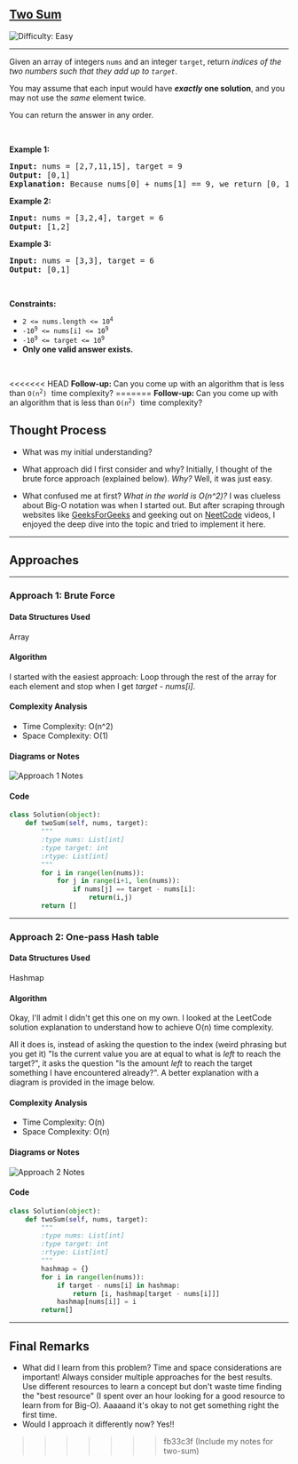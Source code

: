 <h2><a href="https://leetcode.com/problems/two-sum">Two Sum</a></h2> <img src='https://img.shields.io/badge/Difficulty-Easy-brightgreen' alt='Difficulty: Easy' /><hr><p>Given an array of integers <code>nums</code>&nbsp;and an integer <code>target</code>, return <em>indices of the two numbers such that they add up to <code>target</code></em>.</p>

<p>You may assume that each input would have <strong><em>exactly</em> one solution</strong>, and you may not use the <em>same</em> element twice.</p>

<p>You can return the answer in any order.</p>

<p>&nbsp;</p>
<p><strong class="example">Example 1:</strong></p>

<pre>
<strong>Input:</strong> nums = [2,7,11,15], target = 9
<strong>Output:</strong> [0,1]
<strong>Explanation:</strong> Because nums[0] + nums[1] == 9, we return [0, 1].
</pre>

<p><strong class="example">Example 2:</strong></p>

<pre>
<strong>Input:</strong> nums = [3,2,4], target = 6
<strong>Output:</strong> [1,2]
</pre>

<p><strong class="example">Example 3:</strong></p>

<pre>
<strong>Input:</strong> nums = [3,3], target = 6
<strong>Output:</strong> [0,1]
</pre>

<p>&nbsp;</p>
<p><strong>Constraints:</strong></p>

<ul>
	<li><code>2 &lt;= nums.length &lt;= 10<sup>4</sup></code></li>
	<li><code>-10<sup>9</sup> &lt;= nums[i] &lt;= 10<sup>9</sup></code></li>
	<li><code>-10<sup>9</sup> &lt;= target &lt;= 10<sup>9</sup></code></li>
	<li><strong>Only one valid answer exists.</strong></li>
</ul>

<p>&nbsp;</p>
<<<<<<< HEAD
<strong>Follow-up:&nbsp;</strong>Can you come up with an algorithm that is less than <code>O(n<sup>2</sup>)</code><font face="monospace">&nbsp;</font>time complexity?
=======
<strong>Follow-up:&nbsp;</strong>Can you come up with an algorithm that is less than <code>O(n<sup>2</sup>)</code><font face="monospace">&nbsp;</font>time complexity?

## Thought Process

- What was my initial understanding?

- What approach did I first consider and why?
Initially, I thought of the brute force approach (explained below). *Why?* Well, it was just easy.

- What confused me at first?
*What in the world is O(n^2)?* I was clueless about Big-O notation was when I started out. But after scraping through websites like [GeeksForGeeks](https://www.geeksforgeeks.org/analysis-algorithms-big-o-analysis/) and geeking out on [NeetCode](https://www.youtube.com/watch?v=BgLTDT03QtU&t=1073s) videos, I enjoyed the deep dive into the topic and tried to implement it here. 

---

## Approaches

---

### Approach 1: Brute Force

#### Data Structures Used
Array

#### Algorithm
I started with the easiest approach: Loop through the rest of the array for each element and stop when I get *target - nums[i]*. 

#### Complexity Analysis
- Time Complexity: O(n^2)
- Space Complexity: O(1)

#### Diagrams or Notes
![Approach 1 Notes](./notes/approach1.jpg)

#### Code
```python
class Solution(object):
    def twoSum(self, nums, target):
        """
        :type nums: List[int]
        :type target: int
        :rtype: List[int]
        """
        for i in range(len(nums)):
            for j in range(i+1, len(nums)):
                if nums[j] == target - nums[i]:
                    return(i,j)
        return []
```
---

### Approach 2: One-pass Hash table

#### Data Structures Used
Hashmap

#### Algorithm
Okay, I'll admit I didn't get this one on my own. I looked at the LeetCode solution explanation to understand how to achieve O(n) time complexity. 

All it does is, instead of asking the question to the index (weird phrasing but you get it) "Is the current value you are at equal to what is *left* to reach the target?", it asks the question "Is the amount *left* to reach the target something I have encountered already?". A better explanation with a diagram is provided in the image below. 

#### Complexity Analysis
- Time Complexity: O(n)
- Space Complexity: O(n)

#### Diagrams or Notes
![Approach 2 Notes](./notes/approach2.jpg)

#### Code
```python
class Solution(object):
    def twoSum(self, nums, target):
        """
        :type nums: List[int]
        :type target: int
        :rtype: List[int]
        """
        hashmap = {}
        for i in range(len(nums)):
            if target - nums[i] in hashmap:
                return [i, hashmap[target - nums[i]]]
            hashmap[nums[i]] = i
        return[]
```

---

## Final Remarks

- What did I learn from this problem?
Time and space considerations are important! 
Always consider multiple approaches for the best results.
Use different resources to learn a concept but don't waste time finding the "best resource" (I spent over an hour looking for a good resource to learn from for Big-O).
Aaaaand it's okay to not get something right the first time.
- Would I approach it differently now?
Yes!!


>>>>>>> fb33c3f (Include my notes for two-sum)
